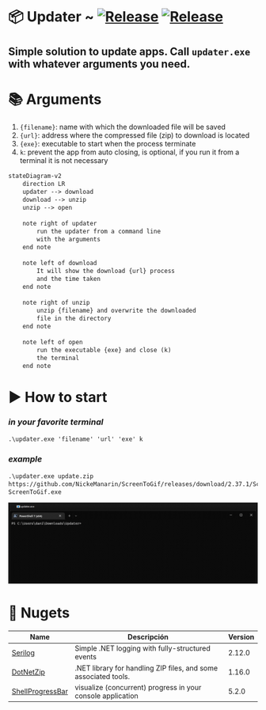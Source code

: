 # 📦 Updater ~ [![Release](https://img.shields.io/badge/releases-orange)](https://github.com/danijerez/updater/releases) [![Release](https://img.shields.io/badge/dotnet-7.0-purple)](https://dotnet.microsoft.com/en-us/download/dotnet/7.0)

## Simple solution to update apps. Call `updater.exe` with whatever arguments you need.

# 📚 Arguments
1.  `{filename}`: name with which the downloaded file will be saved
2.  `{url}`: address where the compressed file (zip) to download is located
3.  `{exe}`: executable to start when the process terminate
4.  `k`: prevent the app from auto closing, is optional, if you run it from a terminal it is not necessary

```mermaid
stateDiagram-v2
    direction LR
    updater --> download
    download --> unzip
    unzip --> open
    
    note right of updater
        run the updater from a command line 
        with the arguments
    end note

    note left of download
        It will show the download {url} process 
        and the time taken
    end note
    
    note right of unzip
        unzip {filename} and overwrite the downloaded 
        file in the directory
    end note
    
    note left of open
        run the executable {exe} and close (k) 
        the terminal
    end note
```

# ▶️ How to start 
### _in your favorite terminal_
```
.\updater.exe 'filename' 'url' 'exe' k
```
### _example_
```
.\updater.exe update.zip https://github.com/NickeManarin/ScreenToGif/releases/download/2.37.1/ScreenToGif.2.37.1.Portable.x64.zip ScreenToGif.exe
```

<img src="imgs/sample.gif" width=800px> 

# 🦄 Nugets
| Name        | Descripción | Version     |
| ----------- | ----------- | ----------- |
| [Serilog](https://github.com/saeidjoker/libc.translation/)   | Simple .NET logging with fully-structured events                                            |2.12.0|
| [DotNetZip](https://github.com/saeidjoker/libc.translation/)   | .NET library for handling ZIP files, and some associated tools.                                            |1.16.0|
| [ShellProgressBar](https://github.com/saeidjoker/libc.translation/)   | visualize (concurrent) progress in your console application    |5.2.0|
